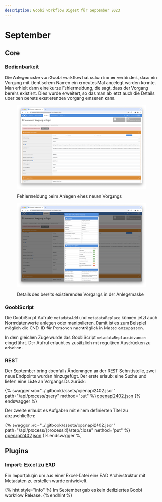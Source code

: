 ```yaml
---
description: Goobi workflow Digest für September 2023
---
```


# September

## Core

### Bedienbarkeit

Die Anlegemaske von Goobi workflow hat schon immer verhindert, dass ein Vorgang mit identischem Namen ein erneutes Mal angelegt werden konnte. Man erhielt dann eine kurze Fehlermeldung, die sagt, dass der Vorgang bereits existiert. Dies wurde erweitert, so das man ab jetzt auch die Details über den bereits existierenden Vorgang einsehen kann.

<figure><img src="../.gitbook/assets/23.09_DE_create_process-1.png" alt=""><figcaption><p>Fehlermeldung beim Anlegen eines neuen Vorgangs</p></figcaption></figure>

<figure><img src="../.gitbook/assets/23.09_DE_create_process-2.png" alt=""><figcaption><p>Details des bereits existierenden Vorgangs in der Anlegemaske</p></figcaption></figure>

### GoobiScript

Die GoobiScript Aufrufe `metadataAdd` und `metadataReplace` können jetzt auch Normdatenwerte anlegen oder manipulieren. Damit ist es zum Beispiel möglich die GND-ID für Personen nachträglich in Masse anzupassen.

In dem gleichen Zuge wurde das GoobiScript `metadataReplaceAdvanced` eingeführt. Der Aufruf erlaubt es zusätzlich mit regulären Ausdrücken zu arbeiten.

### REST

Der September bring ebenfalls Änderungen an der REST Schnittstelle, zwei neue Endpoints wurden hinzugefügt. Der erste erlaubt eine Suche und liefert eine Liste an VorgangsIDs zurück:

{% swagger src="../.gitbook/assets/openapi2402.json" path="/api/process/query" method="put" %}
[openapi2402.json](../.gitbook/assets/openapi2402.json)
{% endswagger %}

Der zweite erlaubt es Aufgaben mit einem definierten Titel zu abzuschließen:

{% swagger src="../.gitbook/assets/openapi2402.json" path="/api/process/{processid}/step/close" method="put" %}
[openapi2402.json](../.gitbook/assets/openapi2402.json)
{% endswagger %}

## Plugins

### Import: Excel zu EAD

Ein Importplugin um aus einer Excel-Datei eine EAD Archivstruktur mit Metadaten zu erstellen wurde entwickelt.

{% hint style="info" %}
Im September gab es kein dediziertes Goobi workflow Release.
{% endhint %}

